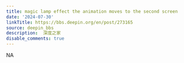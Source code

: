 ```yaml
---
title: magic lamp effect the animation moves to the second screen
date: '2024-07-30'
linkTitle: https://bbs.deepin.org/en/post/273165
source: deepin_bbs
description:  深度之家 
disable_comments: true
---
```

NA
